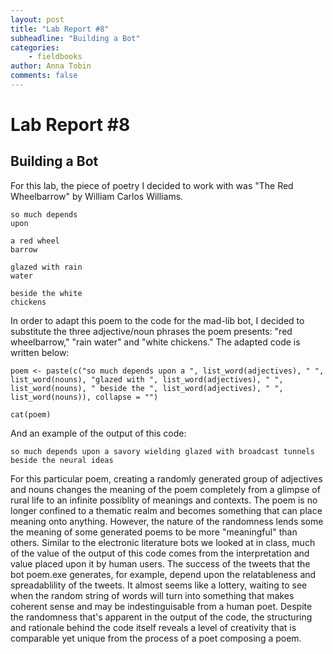 ```yaml
---
layout: post
title: "Lab Report #8"
subheadline: "Building a Bot"
categories:
    - fieldbooks
author: Anna Tobin
comments: false
---
```


# Lab Report #8
## Building a Bot

For this lab, the piece of poetry I decided to work with was "The Red Wheelbarrow" by William Carlos Williams. 

	so much depends
	upon
	
	a red wheel   
	barrow
	
	glazed with rain  
	water
	
	beside the white  
	chickens

In order to adapt this poem to the code for the mad-lib bot, I decided to substitute the three adjective/noun phrases the poem presents: "red wheelbarrow," "rain water" and "white chickens." The adapted code is written below:

	poem <- paste(c("so much depends upon a ", list_word(adjectives), " ", list_word(nouns), "glazed with ", list_word(adjectives), " ", list_word(nouns), " beside the ", list_word(adjectives), " ", list_word(nouns)), collapse = "")
	
	cat(poem)

And an example of the output of this code:

	so much depends upon a savory wielding glazed with broadcast tunnels beside the neural ideas
	
For this particular poem, creating a randomly generated group of adjectives and nouns changes the meaning of the poem completely from a glimpse of rural life to an infinite possiblity of meanings and contexts. The poem is no longer confined to a thematic realm and becomes something that can place meaning onto anything. However, the nature of the randomness lends some the meaning of some generated poems to be more "meaningful" than others. Similar to the electronic literature bots we looked at in class, much of the value of the output of this code comes from the interpretation and value placed upon it by human users. The success of the tweets that the bot poem.exe generates, for example, depend upon the relatableness and spreadablility of the tweets. It almost seems like a lottery, waiting to see when the random string of words will turn into something that makes coherent sense and may be indestinguisable from a human poet. Despite the randomness that's apparent in the output of the code, the structuring and rationale behind the code itself reveals a level of creativity that is comparable yet unique from the process of a poet composing a poem. 
